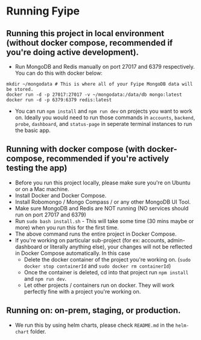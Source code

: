 # Running Fyipe

## Running this project in local environment (without docker compose, recommended if you're doing active development).

-   Run MongoDB and Redis manually on port 27017 and 6379 respectively. You can do this with docker below:

```
mkdir ~/mongodata # This is where all of your Fyipe MongoDB data will be stored.
docker run -d -p 27017:27017 -v ~/mongodata:/data/db mongo:latest
docker run -d -p 6379:6379 redis:latest
```

-   You can run `npm install` and `npm run dev` on projects you want to work on. Ideally you would need to run those commands in `accounts`, `backend`, `probe`, `dashboard`, and `status-page` in seperate terminal instances to run the basic app.

## Running with docker compose (with docker-compose, recommended if you're actively testing the app)

-   Before you run this project locally, please make sure you're on Ubuntu or on a Mac machine.
-   Install Docker and Docker Compose.
-   Install Robomongo / Mongo Compass / or any other MongoDB UI Tool.
-   Make sure MongoDB and Redis are NOT running (NO services should run on port 27017 and 6379)
-   Run `sudo bash install.sh` - This will take some time (30 mins maybe or more) when you run this for the first time.
-   The above command runs the entire project in Docker Compose.
-   If you're working on particular sub-project (for ex: accounts, admin-dashboard or literally anything else), your changes will not be reflected in Docker Compose automatically. In this case
    -   Delete the docker container of the project you're working on. (`sudo docker stop containerId` and `sudo docker rm containerId`)
    -   Once the container is deleted, cd into that project run `npm install` and `npm run dev`.
    -   Let other projects / containers run on docker. They will work perfectly fine with a project you're working on.

## Running on: on-prem, staging, or production.

-   We run this by using helm charts, please check `README.md` in the `helm-chart` folder.
